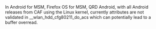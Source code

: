 In Android for MSM, Firefox OS for MSM, QRD Android, with all Android releases from CAF using the Linux kernel, currently attributes are not validated in __wlan_hdd_cfg80211_do_acs which can potentially lead to a buffer overread.